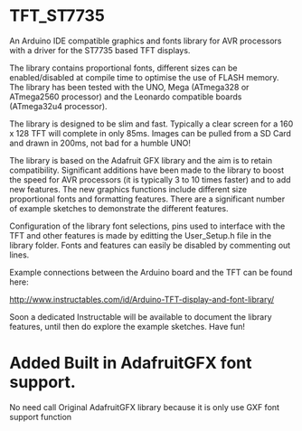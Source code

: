 # TFT_ST7735

An Arduino IDE compatible graphics and fonts library for AVR processors with a driver for the ST7735 based TFT displays.

The library contains proportional fonts, different sizes can be enabled/disabled at compile time to optimise the use of FLASH memory.  The library has been tested with the UNO, Mega (ATmega328 or ATmega2560 processor) and the Leonardo compatible boards (ATmega32u4 processor).

The library is designed to be slim and fast. Typically a clear screen for a 160 x 128 TFT will complete in only 85ms. Images can be pulled from a SD Card and drawn in 200ms, not bad for a humble UNO!

The library is based on the Adafruit GFX library and the aim is to retain compatibility. Significant additions have been made to the library to boost the speed for AVR processors (it is typically 3 to 10 times faster) and to add new features. The new graphics functions include different size proportional fonts and formatting features. There are a significant number of example sketches to demonstrate the different features.

Configuration of the library font selections, pins used to interface with the TFT and other features is made by editting the User_Setup.h file in the library folder.  Fonts and features can easily be disabled by commenting out lines.

Example connections between the Arduino board and the TFT can be found here:

http://www.instructables.com/id/Arduino-TFT-display-and-font-library/

Soon a dedicated Instructable will be available to document the library features, until then do explore the example sketches.
Have fun!

# Added Built in AdafruitGFX font support.
No need call Original AdafruitGFX library because it is only use GXF font support function

